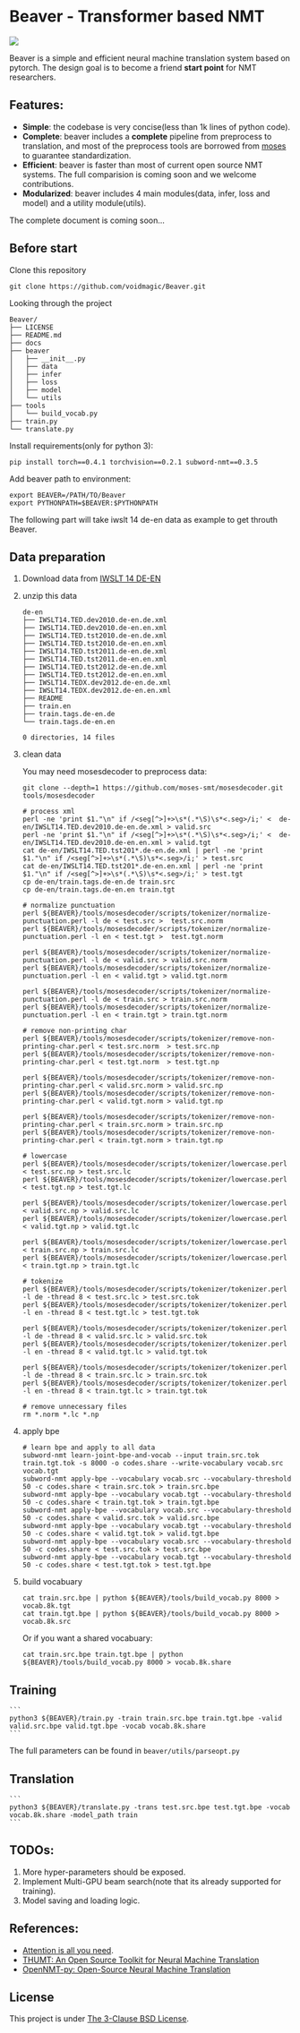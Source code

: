 
# Beaver - Transformer based NMT

![](https://github.com/voidmagic/Beaver/blob/master/docs/biubiubiu.png)


Beaver is a simple and efficient neural machine translation system based on pytorch.
The design goal is to become a friend **start point** for NMT researchers.

## Features:
* **Simple**: the codebase is very concise(less than 1k lines of python code).
* **Complete**: beaver includes a **complete** pipeline from preprocess to translation, and most of the preprocess tools are borrowed from [moses](https://github.com/moses-smt/mosesdecoder) to guarantee standardization.
* **Efficient**: beaver is faster than most of current open source NMT systems. The full comparision is coming soon and we welcome contributions.
* **Modularized**: beaver includes 4 main modules(data, infer, loss and model) and a utility module(utils).


The complete document is coming soon...

## Before start
Clone this repository
```
git clone https://github.com/voidmagic/Beaver.git
```
Looking through the project
```
Beaver/
├── LICENSE
├── README.md
├── docs
├── beaver
│   ├── __init__.py
│   ├── data
│   ├── infer
│   ├── loss
│   ├── model
│   └── utils
├── tools
│   └── build_vocab.py
├── train.py
└── translate.py
```

Install requirements(only for python 3):
```
pip install torch==0.4.1 torchvision==0.2.1 subword-nmt==0.3.5
```

Add beaver path to environment:
```
export BEAVER=/PATH/TO/Beaver
export PYTHONPATH=$BEAVER:$PYTHONPATH
```

The following part will take iwslt 14 de-en data as example to get throuth Beaver.

## Data preparation

1. Download data from [IWSLT 14 DE-EN](https://wit3.fbk.eu/archive/2014-01//texts/de/en/de-en.tgz)
2. unzip this data
    ```
    de-en
    ├── IWSLT14.TED.dev2010.de-en.de.xml
    ├── IWSLT14.TED.dev2010.de-en.en.xml
    ├── IWSLT14.TED.tst2010.de-en.de.xml
    ├── IWSLT14.TED.tst2010.de-en.en.xml
    ├── IWSLT14.TED.tst2011.de-en.de.xml
    ├── IWSLT14.TED.tst2011.de-en.en.xml
    ├── IWSLT14.TED.tst2012.de-en.de.xml
    ├── IWSLT14.TED.tst2012.de-en.en.xml
    ├── IWSLT14.TEDX.dev2012.de-en.de.xml
    ├── IWSLT14.TEDX.dev2012.de-en.en.xml
    ├── README
    ├── train.en
    ├── train.tags.de-en.de
    └── train.tags.de-en.en

    0 directories, 14 files
    ```
3. clean data

    You may need mosesdecoder to preprocess data:
    ```
    git clone --depth=1 https://github.com/moses-smt/mosesdecoder.git tools/mosesdecoder
    ```
    ```
    # process xml
    perl -ne 'print $1."\n" if /<seg[^>]+>\s*(.*\S)\s*<.seg>/i;' <  de-en/IWSLT14.TED.dev2010.de-en.de.xml > valid.src
    perl -ne 'print $1."\n" if /<seg[^>]+>\s*(.*\S)\s*<.seg>/i;' <  de-en/IWSLT14.TED.dev2010.de-en.en.xml > valid.tgt
    cat de-en/IWSLT14.TED.tst201*.de-en.de.xml | perl -ne 'print $1."\n" if /<seg[^>]+>\s*(.*\S)\s*<.seg>/i;' > test.src
    cat de-en/IWSLT14.TED.tst201*.de-en.en.xml | perl -ne 'print $1."\n" if /<seg[^>]+>\s*(.*\S)\s*<.seg>/i;' > test.tgt
    cp de-en/train.tags.de-en.de train.src
    cp de-en/train.tags.de-en.en train.tgt

    # normalize punctuation
    perl ${BEAVER}/tools/mosesdecoder/scripts/tokenizer/normalize-punctuation.perl -l de < test.src >  test.src.norm
    perl ${BEAVER}/tools/mosesdecoder/scripts/tokenizer/normalize-punctuation.perl -l en < test.tgt >  test.tgt.norm

    perl ${BEAVER}/tools/mosesdecoder/scripts/tokenizer/normalize-punctuation.perl -l de < valid.src > valid.src.norm
    perl ${BEAVER}/tools/mosesdecoder/scripts/tokenizer/normalize-punctuation.perl -l en < valid.tgt > valid.tgt.norm

    perl ${BEAVER}/tools/mosesdecoder/scripts/tokenizer/normalize-punctuation.perl -l de < train.src > train.src.norm
    perl ${BEAVER}/tools/mosesdecoder/scripts/tokenizer/normalize-punctuation.perl -l en < train.tgt > train.tgt.norm

    # remove non-printing char
    perl ${BEAVER}/tools/mosesdecoder/scripts/tokenizer/remove-non-printing-char.perl < test.src.norm  > test.src.np
    perl ${BEAVER}/tools/mosesdecoder/scripts/tokenizer/remove-non-printing-char.perl < test.tgt.norm  > test.tgt.np

    perl ${BEAVER}/tools/mosesdecoder/scripts/tokenizer/remove-non-printing-char.perl < valid.src.norm > valid.src.np
    perl ${BEAVER}/tools/mosesdecoder/scripts/tokenizer/remove-non-printing-char.perl < valid.tgt.norm > valid.tgt.np

    perl ${BEAVER}/tools/mosesdecoder/scripts/tokenizer/remove-non-printing-char.perl < train.src.norm > train.src.np
    perl ${BEAVER}/tools/mosesdecoder/scripts/tokenizer/remove-non-printing-char.perl < train.tgt.norm > train.tgt.np

    # lowercase
    perl ${BEAVER}/tools/mosesdecoder/scripts/tokenizer/lowercase.perl < test.src.np > test.src.lc
    perl ${BEAVER}/tools/mosesdecoder/scripts/tokenizer/lowercase.perl < test.tgt.np > test.tgt.lc

    perl ${BEAVER}/tools/mosesdecoder/scripts/tokenizer/lowercase.perl < valid.src.np > valid.src.lc
    perl ${BEAVER}/tools/mosesdecoder/scripts/tokenizer/lowercase.perl < valid.tgt.np > valid.tgt.lc

    perl ${BEAVER}/tools/mosesdecoder/scripts/tokenizer/lowercase.perl < train.src.np > train.src.lc
    perl ${BEAVER}/tools/mosesdecoder/scripts/tokenizer/lowercase.perl < train.tgt.np > train.tgt.lc

    # tokenize
    perl ${BEAVER}/tools/mosesdecoder/scripts/tokenizer/tokenizer.perl -l de -thread 8 < test.src.lc > test.src.tok
    perl ${BEAVER}/tools/mosesdecoder/scripts/tokenizer/tokenizer.perl -l en -thread 8 < test.tgt.lc > test.tgt.tok

    perl ${BEAVER}/tools/mosesdecoder/scripts/tokenizer/tokenizer.perl -l de -thread 8 < valid.src.lc > valid.src.tok
    perl ${BEAVER}/tools/mosesdecoder/scripts/tokenizer/tokenizer.perl -l en -thread 8 < valid.tgt.lc > valid.tgt.tok

    perl ${BEAVER}/tools/mosesdecoder/scripts/tokenizer/tokenizer.perl -l de -thread 8 < train.src.lc > train.src.tok
    perl ${BEAVER}/tools/mosesdecoder/scripts/tokenizer/tokenizer.perl -l en -thread 8 < train.tgt.lc > train.tgt.tok

    # remove unnecessary files
    rm *.norm *.lc *.np
    ```
4. apply bpe

    ```
    # learn bpe and apply to all data
    subword-nmt learn-joint-bpe-and-vocab --input train.src.tok train.tgt.tok -s 8000 -o codes.share --write-vocabulary vocab.src vocab.tgt
    subword-nmt apply-bpe --vocabulary vocab.src --vocabulary-threshold 50 -c codes.share < train.src.tok > train.src.bpe
    subword-nmt apply-bpe --vocabulary vocab.tgt --vocabulary-threshold 50 -c codes.share < train.tgt.tok > train.tgt.bpe
    subword-nmt apply-bpe --vocabulary vocab.src --vocabulary-threshold 50 -c codes.share < valid.src.tok > valid.src.bpe
    subword-nmt apply-bpe --vocabulary vocab.tgt --vocabulary-threshold 50 -c codes.share < valid.tgt.tok > valid.tgt.bpe
    subword-nmt apply-bpe --vocabulary vocab.src --vocabulary-threshold 50 -c codes.share < test.src.tok > test.src.bpe
    subword-nmt apply-bpe --vocabulary vocab.tgt --vocabulary-threshold 50 -c codes.share < test.tgt.tok > test.tgt.bpe
    ```

5. build vocabuary

    ```
    cat train.src.bpe | python ${BEAVER}/tools/build_vocab.py 8000 > vocab.8k.tgt
    cat train.tgt.bpe | python ${BEAVER}/tools/build_vocab.py 8000 > vocab.8k.src
    ```
    Or if you want a shared vocabuary:
    ```
    cat train.src.bpe train.tgt.bpe | python ${BEAVER}/tools/build_vocab.py 8000 > vocab.8k.share
    ```
## Training

    ```
    python3 ${BEAVER}/train.py -train train.src.bpe train.tgt.bpe -valid valid.src.bpe valid.tgt.bpe -vocab vocab.8k.share 
    ```

The full parameters can be found in `beaver/utils/parseopt.py`

## Translation
    ```
    python3 ${BEAVER}/translate.py -trans test.src.bpe test.tgt.bpe -vocab vocab.8k.share -model_path train
    ```

## TODOs:

1. More hyper-parameters should be exposed.
2. Implement Multi-GPU beam search(note that its already supported for training).
3. Model saving and loading logic.

## References:
* [Attention is all you need](http://papers.nips.cc/paper/7181-attention-is-all-you-need.pdf).
* [THUMT: An Open Source Toolkit for Neural Machine Translation](https://github.com/thumt/THUMT)
* [OpenNMT-py: Open-Source Neural Machine Translation](https://github.com/OpenNMT/OpenNMT-py)

## License
This project is under [The 3-Clause BSD License](https://opensource.org/licenses/BSD-3-Clause).

